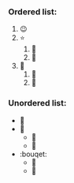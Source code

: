 ### Ordered list:
1. :wink:
2. :star:
    1. :star2:
    2. :dizzy:
3. :poop:
    1. :hankey:
    2. :shit:
  
### Unordered list:
* :turtle:
* :bug:
  * :ant:
  * :honeybee:
* :bouqet:
  * :rose:
  * :tulip:
